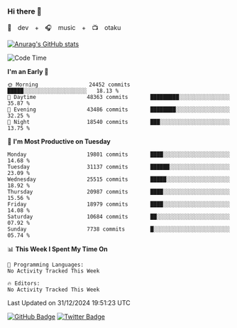 ### Hi there 👋

🚀　dev　+　🎧　music　+　📺　otaku


[![Anurag's GitHub stats](https://github-readme-stats.vercel.app/api?username=koheitasaka&count_private=true&show_icons=true&theme=monokai)](https://github.com/koheitasaka/github-readme-stats)

<!--START_SECTION:waka-->
![Code Time](http://img.shields.io/badge/Code%20Time-1%2C161%20hrs%2023%20mins-blue)

**I'm an Early 🐤** 

```text
🌞 Morning                24452 commits       █████░░░░░░░░░░░░░░░░░░░░   18.13 % 
🌆 Daytime                48363 commits       █████████░░░░░░░░░░░░░░░░   35.87 % 
🌃 Evening                43486 commits       ████████░░░░░░░░░░░░░░░░░   32.25 % 
🌙 Night                  18540 commits       ███░░░░░░░░░░░░░░░░░░░░░░   13.75 % 
```
📅 **I'm Most Productive on Tuesday** 

```text
Monday                   19801 commits       ████░░░░░░░░░░░░░░░░░░░░░   14.68 % 
Tuesday                  31137 commits       ██████░░░░░░░░░░░░░░░░░░░   23.09 % 
Wednesday                25515 commits       █████░░░░░░░░░░░░░░░░░░░░   18.92 % 
Thursday                 20987 commits       ████░░░░░░░░░░░░░░░░░░░░░   15.56 % 
Friday                   18979 commits       ████░░░░░░░░░░░░░░░░░░░░░   14.08 % 
Saturday                 10684 commits       ██░░░░░░░░░░░░░░░░░░░░░░░   07.92 % 
Sunday                   7738 commits        █░░░░░░░░░░░░░░░░░░░░░░░░   05.74 % 
```


📊 **This Week I Spent My Time On** 

```text
💬 Programming Languages: 
No Activity Tracked This Week

🔥 Editors: 
No Activity Tracked This Week
```


 Last Updated on 31/12/2024 19:51:23 UTC
<!--END_SECTION:waka-->

[![GitHub Badge](https://img.shields.io/badge/GitHub-100000?style=for-the-badge&logo=github&logoColor=white)](https://github.com/koheitasaka)
[![Twitter Badge](https://img.shields.io/badge/Twitter-1DA1F2?style=for-the-badge&logo=twitter&logoColor=white)](https://twitter.com/sleep_asleep_)

